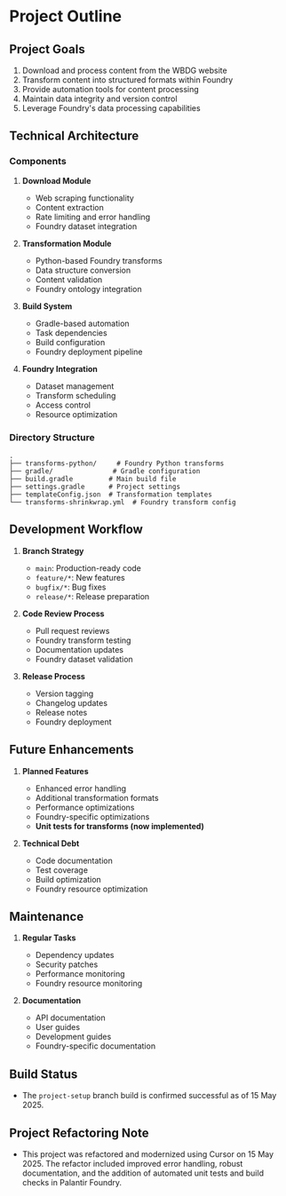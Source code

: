 # Project Outline

## Project Goals

1. Download and process content from the WBDG website
2. Transform content into structured formats within Foundry
3. Provide automation tools for content processing
4. Maintain data integrity and version control
5. Leverage Foundry's data processing capabilities

## Technical Architecture

### Components

1. **Download Module**
   - Web scraping functionality
   - Content extraction
   - Rate limiting and error handling
   - Foundry dataset integration

2. **Transformation Module**
   - Python-based Foundry transforms
   - Data structure conversion
   - Content validation
   - Foundry ontology integration

3. **Build System**
   - Gradle-based automation
   - Task dependencies
   - Build configuration
   - Foundry deployment pipeline

4. **Foundry Integration**
   - Dataset management
   - Transform scheduling
   - Access control
   - Resource optimization

### Directory Structure

```
.
├── transforms-python/     # Foundry Python transforms
├── gradle/               # Gradle configuration
├── build.gradle         # Main build file
├── settings.gradle      # Project settings
├── templateConfig.json  # Transformation templates
└── transforms-shrinkwrap.yml  # Foundry transform config
```

## Development Workflow

1. **Branch Strategy**
   - `main`: Production-ready code
   - `feature/*`: New features
   - `bugfix/*`: Bug fixes
   - `release/*`: Release preparation

2. **Code Review Process**
   - Pull request reviews
   - Foundry transform testing
   - Documentation updates
   - Foundry dataset validation

3. **Release Process**
   - Version tagging
   - Changelog updates
   - Release notes
   - Foundry deployment

## Future Enhancements

1. **Planned Features**
   - Enhanced error handling
   - Additional transformation formats
   - Performance optimizations
   - Foundry-specific optimizations
   - **Unit tests for transforms (now implemented)**

2. **Technical Debt**
   - Code documentation
   - Test coverage
   - Build optimization
   - Foundry resource optimization

## Maintenance

1. **Regular Tasks**
   - Dependency updates
   - Security patches
   - Performance monitoring
   - Foundry resource monitoring

2. **Documentation**
   - API documentation
   - User guides
   - Development guides
   - Foundry-specific documentation

## Build Status

- The `project-setup` branch build is confirmed successful as of 15 May 2025.

## Project Refactoring Note

- This project was refactored and modernized using Cursor on 15 May 2025. The refactor included improved error handling, robust documentation, and the addition of automated unit tests and build checks in Palantir Foundry. 